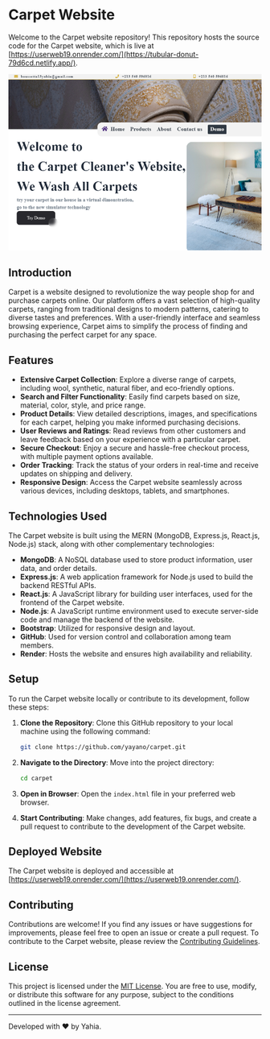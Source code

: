 # Carpet Website

Welcome to the Carpet website repository! This repository hosts the source code for the Carpet website, which is live at [https://userweb19.onrender.com/](https://tubular-donut-79d6cd.netlify.app/).

![Carpet Website Screenshot](/frontend/Carpt.PNG)

## Introduction

Carpet is a website designed to revolutionize the way people shop for and purchase carpets online. Our platform offers a vast selection of high-quality carpets, ranging from traditional designs to modern patterns, catering to diverse tastes and preferences. With a user-friendly interface and seamless browsing experience, Carpet aims to simplify the process of finding and purchasing the perfect carpet for any space.

## Features

- **Extensive Carpet Collection**: Explore a diverse range of carpets, including wool, synthetic, natural fiber, and eco-friendly options.
- **Search and Filter Functionality**: Easily find carpets based on size, material, color, style, and price range.
- **Product Details**: View detailed descriptions, images, and specifications for each carpet, helping you make informed purchasing decisions.
- **User Reviews and Ratings**: Read reviews from other customers and leave feedback based on your experience with a particular carpet.
- **Secure Checkout**: Enjoy a secure and hassle-free checkout process, with multiple payment options available.
- **Order Tracking**: Track the status of your orders in real-time and receive updates on shipping and delivery.
- **Responsive Design**: Access the Carpet website seamlessly across various devices, including desktops, tablets, and smartphones.

## Technologies Used

The Carpet website is built using the MERN (MongoDB, Express.js, React.js, Node.js) stack, along with other complementary technologies:

- **MongoDB**: A NoSQL database used to store product information, user data, and order details.
- **Express.js**: A web application framework for Node.js used to build the backend RESTful APIs.
- **React.js**: A JavaScript library for building user interfaces, used for the frontend of the Carpet website.
- **Node.js**: A JavaScript runtime environment used to execute server-side code and manage the backend of the website.
- **Bootstrap**: Utilized for responsive design and layout.
- **GitHub**: Used for version control and collaboration among team members.
- **Render**: Hosts the website and ensures high availability and reliability.

## Setup

To run the Carpet website locally or contribute to its development, follow these steps:

1. **Clone the Repository**: Clone this GitHub repository to your local machine using the following command:

    ```bash
    git clone https://github.com/yayano/carpet.git
    ```

2. **Navigate to the Directory**: Move into the project directory:

    ```bash
    cd carpet
    ```

3. **Open in Browser**: Open the `index.html` file in your preferred web browser.

4. **Start Contributing**: Make changes, add features, fix bugs, and create a pull request to contribute to the development of the Carpet website.

## Deployed Website

The Carpet website is deployed and accessible at [https://userweb19.onrender.com/](https://userweb19.onrender.com/).

## Contributing

Contributions are welcome! If you find any issues or have suggestions for improvements, please feel free to open an issue or create a pull request. To contribute to the Carpet website, please review the [Contributing Guidelines](CONTRIBUTING.md).

## License

This project is licensed under the [MIT License](LICENSE). You are free to use, modify, or distribute this software for any purpose, subject to the conditions outlined in the license agreement.

---

Developed with ❤️ by Yahia.
